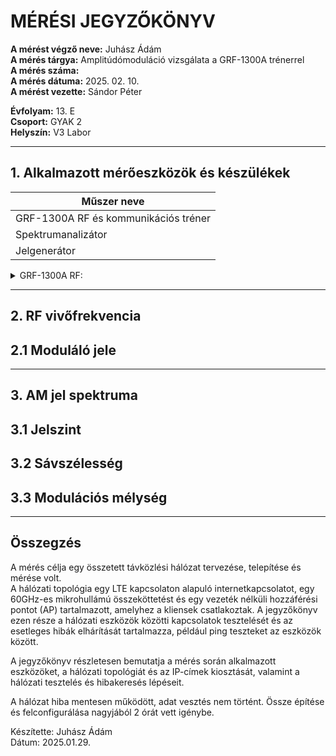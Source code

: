 # MÉRÉSI JEGYZŐKÖNYV

**A mérést végző neve:** Juhász Ádám   
**A mérés tárgya:** Amplitúdómoduláció vizsgálata a GRF-1300A trénerrel     
**A mérés száma:**     
**A mérés dátuma:** 2025. 02. 10.       
**A mérést vezette:** Sándor Péter  

**Évfolyam:** 13. E  
**Csoport:** GYAK 2  
**Helyszín:** V3 Labor  

--------------

## 1. Alkalmazott mérőeszközök és készülékek

| Műszer neve                                       |  
| ------------------------------------------------- | 
| GRF-1300A RF és kommunikációs tréner              |  
| Spektrumanalizátor                                | 
|   Jelgenerátor                                    |   

   

<details>
    <summary>GRF-1300A RF:</summary>
   <img src="https://github.com/user-attachments/assets/43825040-4d04-49b0-9ccf-50d4a3bcadee">
</details>


  
---------------------------------------------------------------------


## 2. RF vivőfrekvencia    



## 2.1 Moduláló jele  


-------------------------------------------------------------------------



## 3. AM jel spektruma  




## 3.1 Jelszint   




## 3.2 Sávszélesség    




## 3.3 Modulációs mélység






-------------------
## Összegzés

A mérés célja egy összetett távközlési hálózat tervezése, telepítése és mérése volt.  
A hálózati topológia egy LTE kapcsolaton alapuló internetkapcsolatot, egy 60GHz-es mikrohullámú összeköttetést és egy vezeték nélküli hozzáférési pontot (AP) tartalmazott, amelyhez a kliensek csatlakoztak. A jegyzőkönyv ezen része a hálózati eszközök közötti kapcsolatok tesztelését és az esetleges hibák elhárítását tartalmazza, például ping teszteket az eszközök között.  

A jegyzőkönyv részletesen bemutatja a mérés során alkalmazott eszközöket, a hálózati topológiát és az IP-címek kiosztását, valamint a hálózati tesztelés és hibakeresés lépéseit.  

A hálózat hiba mentesen működött, adat vesztés nem történt. Össze építése és felconfigurálása nagyjából 2 órát vett igénybe.  

Készítette: Juhász Ádám  
Dátum: 2025.01.29.  
